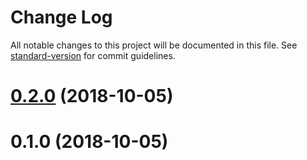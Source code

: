 # Change Log

All notable changes to this project will be documented in this file. See [standard-version](https://github.com/conventional-changelog/standard-version) for commit guidelines.

<a name="0.2.0"></a>
# [0.2.0](https://github.com/jmagrippis/react-maps-loader/compare/v0.1.0...v0.2.0) (2018-10-05)



<a name="0.1.0"></a>
# 0.1.0 (2018-10-05)
